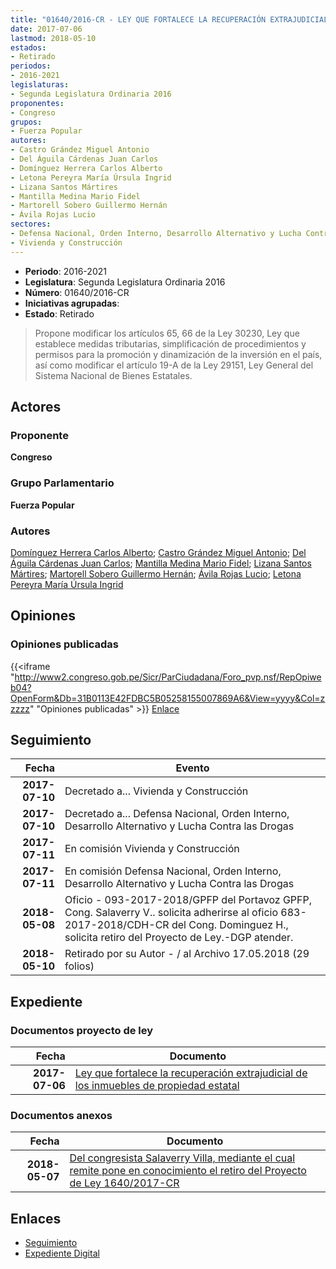 ```yaml
---
title: "01640/2016-CR - LEY QUE FORTALECE LA RECUPERACIÓN EXTRAJUDICIAL DE LOS INMUEBLES DE PROPIEDAD ESTATAL"
date: 2017-07-06
lastmod: 2018-05-10
estados:
- Retirado
periodos:
- 2016-2021
legislaturas:
- Segunda Legislatura Ordinaria 2016
proponentes:
- Congreso
grupos:
- Fuerza Popular
autores:
- Castro Grández Miguel Antonio
- Del Águila Cárdenas Juan Carlos
- Domínguez Herrera Carlos Alberto
- Letona Pereyra María Úrsula Ingrid
- Lizana Santos Mártires
- Mantilla Medina Mario Fidel
- Martorell Sobero Guillermo Hernán
- Ávila Rojas Lucio
sectores:
- Defensa Nacional, Orden Interno, Desarrollo Alternativo y Lucha Contra las Drogas
- Vivienda y Construcción
---
```

- **Periodo**: 2016-2021
- **Legislatura**: Segunda Legislatura Ordinaria 2016
- **Número**: 01640/2016-CR
- **Iniciativas agrupadas**: 
- **Estado**: Retirado

> Propone modificar los artículos 65, 66 de la Ley 30230, Ley que establece medidas tributarias, simplificación de procedimientos y permisos para la promoción y dinamización de la inversión en el país, así como modificar el artículo 19-A de la Ley 29151, Ley General del Sistema Nacional de Bienes Estatales.


## Actores

### Proponente

**Congreso**

### Grupo Parlamentario

**Fuerza Popular**

### Autores

[Domínguez Herrera Carlos Alberto](mailto:mailto:cdominguez@congreso.gob.pe); [Castro Grández Miguel Antonio](mailto:mailto:macastro@congreso.gob.pe); [Del Águila Cárdenas Juan Carlos](mailto:mailto:jdelaguila@congreso.gob.pe); [Mantilla Medina Mario Fidel](mailto:mailto:mmantilla@congreso.gob.pe); [Lizana Santos Mártires](mailto:mailto:mlizana@congreso.gob.pe); [Martorell Sobero Guillermo Hernán](mailto:mailto:gmartorell@congreso.gob.pe); [Ávila Rojas Lucio](mailto:mailto:lavilar@congreso.gob.pe); [Letona Pereyra María Úrsula Ingrid](mailto:mailto:mletona@congreso.gob.pe)

## Opiniones

### Opiniones publicadas

{{<iframe "http://www2.congreso.gob.pe/Sicr/ParCiudadana/Foro_pvp.nsf/RepOpiweb04?OpenForm&Db=31B0113E42FDBC5B05258155007869A6&View=yyyy&Col=zzzzz" "Opiniones publicadas" >}}
[Enlace](http://www2.congreso.gob.pe/Sicr/ParCiudadana/Foro_pvp.nsf/RepOpiweb04?OpenForm&Db=31B0113E42FDBC5B05258155007869A6&View=yyyy&Col=zzzzz)


## Seguimiento

| Fecha | Evento |
|------:|--------|
| **2017-07-10** | Decretado a... Vivienda y Construcción |
| **2017-07-10** | Decretado a... Defensa Nacional, Orden Interno, Desarrollo Alternativo y Lucha Contra las Drogas |
| **2017-07-11** | En comisión Vivienda y Construcción |
| **2017-07-11** | En comisión Defensa Nacional, Orden Interno, Desarrollo Alternativo y Lucha Contra las Drogas |
| **2018-05-08** | Oficio - 093-2017-2018/GPFP del Portavoz GPFP, Cong. Salaverry V.. solicita adherirse al oficio 683-2017-2018/CDH-CR del Cong. Dominguez H., solicita retiro del Proyecto de Ley.-DGP atender. |
| **2018-05-10** | Retirado por su Autor - / al Archivo 17.05.2018 (29 folios) |

## Expediente

### Documentos proyecto de ley

| Fecha | Documento |
|------:|-----------|
| **2017-07-06** | [Ley que fortalece la recuperación extrajudicial de los inmuebles de propiedad estatal](http://www.leyes.congreso.gob.pe/Documentos/2016_2021/Proyectos_de_Ley_y_de_Resoluciones_Legislativas/PL0164020170706.pdf) |

### Documentos anexos

| Fecha | Documento |
|------:|-----------|
| **2018-05-07** | [Del congresista Salaverry Villa, mediante el cual remite pone en conocimiento el retiro del Proyecto de Ley 1640/2017-CR](http://www.leyes.congreso.gob.pe/Documentos/2016_2021/Oficios/Grupos_Parlamentarios/OFICIO-093-2017-2018-GPFP-CR.pdf) |

## Enlaces

- [Seguimiento](http://www2.congreso.gob.pe/Sicr/TraDocEstProc/CLProLey2016.nsf/f7fff46988ca05b1052578e100829cc7/7a54afac92cd7d2d052581550073c6d0?OpenDocument)
- [Expediente Digital](http://www2.congreso.gob.pe/Sicr/TraDocEstProc/Expvirt_2011.nsf/visbusqptramdoc1621/01640?opendocument)

